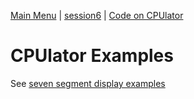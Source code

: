 [Main Menu](../../README.md) | [session6](../../session6/) | [Code on CPUlator](../cpulator/)

# CPUlator Examples

See [seven segment display examples](../cpulator/sevensegment)
